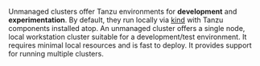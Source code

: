 Unmanaged clusters offer Tanzu environments for **development** and **experimentation**. By default, they run locally via [kind](https://kind.sigs.k8s.io) with Tanzu components installed atop. 
An unmanaged cluster offers a single node, local workstation cluster suitable for a development/test environment.  It requires minimal local resources and is fast to deploy. It provides support for running multiple clusters.
